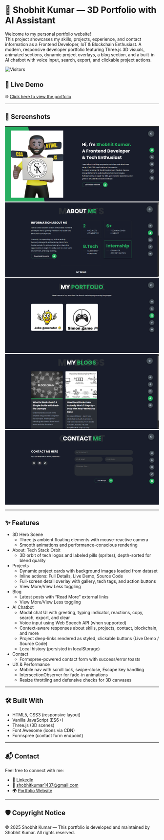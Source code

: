 # 💼 Shobhit Kumar — 3D Portfolio with AI Assistant

Welcome to my personal portfolio website!  
This project showcases my skills, projects, experience, and contact information as a Frontend Developer, IoT & Blockchain Enthusiast.
A modern, responsive developer portfolio featuring Three.js 3D visuals, animated sections, dynamic project overlays, a blog section, and a built-in AI chatbot with voice input, search, export, and clickable project actions.

  <img src="https://komarev.com/ghpvc/?username=kumarshobhit-1&label=Visitors&color=blue" alt="Visitors"/>

## 🚀 Live Demo


🌐 [Click here to view the portfolio](https://kumarshobhit.tech)

---

## 📸 Screenshots

![Portfolio Screenshot](./screenshots/home.png)
![Portfolio Screenshot](./screenshots/about.png)
![Portfolio Screenshot](./screenshots/project.png)
![Portfolio Screenshot](./screenshots/blog.png)
![Portfolio Screenshot](./screenshots/contact.png)

---

## ✨ Features

- 3D Hero Scene
  - Three.js ambient floating elements with mouse-reactive camera
  - Smooth animations and performance-conscious rendering
- About: Tech Stack Orbit
  - 3D orbit of tech logos and labeled pills (sprites), depth-sorted for blend quality
- Projects
  - Dynamic project cards with background images loaded from dataset
  - Inline actions: Full Details, Live Demo, Source Code
  - Full-screen detail overlay with gallery, tech tags, and action buttons
  - View More/View Less toggling
- Blog
  - Latest posts with “Read More” external links
  - View More/View Less toggling
- AI Chatbot
  - Modal chat UI with greeting, typing indicator, reactions, copy, search, export, and clear
  - Voice input using Web Speech API (when supported)
  - Context-aware responses about skills, projects, contact, blockchain, and more
  - Project deep-links rendered as styled, clickable buttons (Live Demo / Source Code)
  - Local history (persisted in localStorage)
- Contact
  - Formspree-powered contact form with success/error toasts
- UX & Performance
  - Mobile nav with scroll lock, swipe-close, Escape key handling
  - IntersectionObserver for fade-in animations
  - Resize throttling and defensive checks for 3D canvases

---

## 🛠 Built With

- HTML5, CSS3 (responsive layout)
- Vanilla JavaScript (ES6+)
- Three.js (3D scenes)
- Font Awesome (icons via CDN)
- Formspree (contact form endpoint)

---

## 📬 Contact

Feel free to connect with me:

- 🔗 [LinkedIn](https://www.linkedin.com/in/shobhit-kumar1/)
- 📧 shobhitkumar1437@gmail.com
- 🌍 [Portfolio Website](https://kumarshobhit.tech)

---

## 🛡 Copyright Notice


© 2025 Shobhit Kumar — This portfolio is developed and maintained by Shobhit Kumar. All rights reserved.

